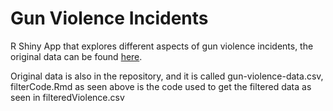 # Gun Violence Incidents

R Shiny App that explores different aspects of gun violence incidents, the original data can be found [here](https://www.kaggle.com/jameslko/gun-violence-data).

Original data is also in the repository, and it is called gun-violence-data.csv, filterCode.Rmd as seen above is the code used to get the filtered data as seen in filteredViolence.csv
